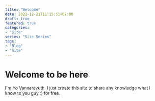```yaml
---
title: "Welcome"
date: 2021-12-21T11:15:51+07:00
draft: true
featured: true
categories: 
- "Site"
series: "Site Series"
tags: 
- "Blog"
- "Site"
---
```


# Welcome to be here

I'm Yo Vannaravuth. I just create this site to share any knowledge what I know to you guy :) for free.

